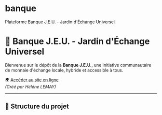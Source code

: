 # banque
Plateforme Banque J.E.U. - Jardin d'Échange Universel
# 🌟 Banque J.E.U. - Jardin d'Échange Universel

Bienvenue sur le dépôt de la **Banque J.E.U.**, une initiative communautaire de monnaie d'échange locale, hybride et accessible à tous.

🌍 [Accéder au site en ligne](https://jeu-2.github.io/banque/)  
_(Créé par Hélène LEMAY)_

---

## 📁 Structure du projet

